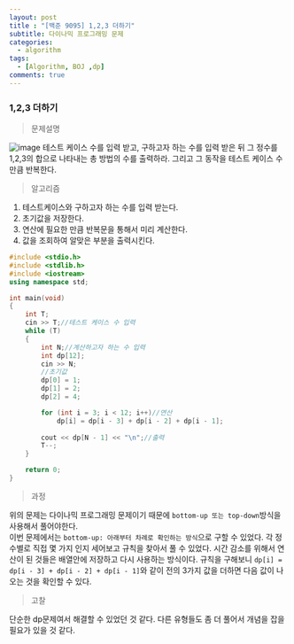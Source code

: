 ```yaml
---
layout: post
title : "[백준 9095] 1,2,3 더하기"
subtitle: 다이나믹 프로그래밍 문제
categories:
  - algorithm
tags:
  - [Algorithm, BOJ ,dp]
comments: true
---
```


### 1,2,3 더하기

> 문제설명   

![image](https://user-images.githubusercontent.com/55472510/112805795-09070c00-90b1-11eb-8650-8953e8f76535.png)
테스트 케이스 수를 입력 받고, 구하고자 하는 수를 입력 받은 뒤 그 정수를 1,2,3의 합으로 나타내는 총 방법의 수를 출력하라.
그리고 그 동작을 테스트 케이스 수만큼 반복한다.

> 알고리즘 
1. 테스트케이스와 구하고자 하는 수를 입력 받는다.
2. 초기값을 저장한다. 
3. 연산에 필요한 만큼 반복문을 통해서 미리 계산한다. 
4. 값을 조회하여 알맞은 부분을 출력시킨다. 

```cpp
#include <stdio.h>
#include <stdlib.h>
#include <iostream>
using namespace std;

int main(void)
{
	int T;
	cin >> T;//테스트 케이스 수 입력
	while (T)
	{
		int N;//계산하고자 하는 수 입력 
		int dp[12];
		cin >> N;
		//초기값 
		dp[0] = 1;
		dp[1] = 2;
		dp[2] = 4;

		for (int i = 3; i < 12; i++)//연산
			dp[i] = dp[i - 3] + dp[i - 2] + dp[i - 1];
		
		cout << dp[N - 1] << "\n";//출력
		T--;
	}

	return 0;
}
```
> 과정      

위의 문제는 다이나믹 프로그래밍 문제이기 때문에 `bottom-up 또는 top-down`방식을 사용해서 풀어야한다.    
이번 문제에서는 `bottom-up: 아래부터 차례로 확인하는 방식`으로 구할 수 있었다.
각 정수별로 직접 몇 가지 인지 세어보고 규칙을 찾아서 풀 수 있었다. 
시간 감소를 위해서 연산이 된 것들은 배열안에 저장하고 다시 사용하는 방식이다. 
규칙을 구해보니 `dp[i] = dp[i - 3] + dp[i - 2] + dp[i - 1]`와 같이 전의 3가지 값을 더하면 다음 값이 나오는 것을 확인할 수 있다. 

> 고찰   

단순한 dp문제여서 해결할 수 있었던 것 같다. 다른 유형들도 좀 더 풀어서 개념을 잡을 필요가 있을 것 같다.